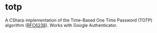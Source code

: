 # totp
A CSharp implementation of the Time-Based One Time Password (TOTP) algorithm ([RFC6238](https://tools.ietf.org/html/rfc6238)). Works with Google Authenticator.

